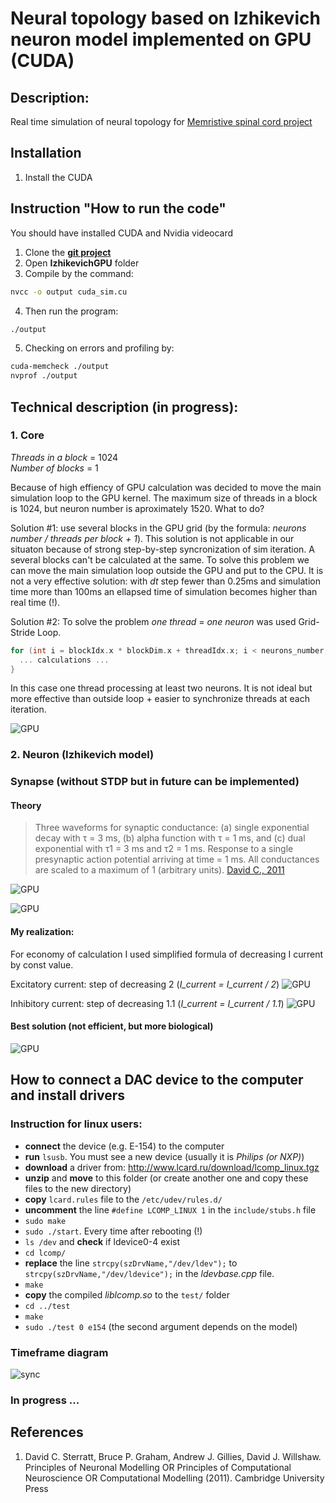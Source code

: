 # Neural topology based on Izhikevich neuron model implemented on GPU (CUDA)

## Description:
Real time simulation of neural topology for [Memristive spinal cord project](https://github.com/research-team/memristive-spinal-cord)

## Installation
1. Install the CUDA

## Instruction "How to run the code"
You should have installed CUDA and Nvidia videocard

1. Clone the **[git project](https://github.com/research-team/memristive-spinal-cord)**
2. Open **IzhikevichGPU** folder
3. Compile by the command:
```bash
nvcc -o output cuda_sim.cu
```
4. Then run the program:
```bash
./output
```
5. Checking on errors and profiling by:
```bash
cuda-memcheck ./output
nvprof ./output
```
## Technical description (in progress):

### 1. Core

*Threads in a block* = 1024  
*Number of blocks* = 1

Because of high effiency of GPU calculation was decided to move the main simulation loop to the GPU kernel. 
The maximum size of threads in a block is 1024, but neuron number is aproximately 1520. What to do?  

Solution #1: use several blocks in the GPU grid (by the formula: *neurons number / threads per block + 1*). This solution is not applicable in our situaton because of strong step-by-step syncronization of sim iteration. A several blocks can't be calculated at the same. To solve this problem we can move the main simulation loop outside the GPU and put to the CPU. It is not a very effective solution: with *dt* step fewer than 0.25ms and simulation time more than 100ms an ellapsed time of simulation becomes higher than real time (!).

Solution #2: To solve the problem *one thread* = *one neuron* was used Grid-Stride Loop.  

```c++
for (int i = blockIdx.x * blockDim.x + threadIdx.x; i < neurons_number; i += blockDim.x * gridDim.x) {
  ... calculations ...
}
```
In this case one thread processing at least two neurons. It is not ideal but more effective than outside loop + easier to synchronize threads at each iteration.

![GPU](doc/GPU.png)



### 2. Neuron (Izhikevich model)

### Synapse (without STDP but in future can be implemented)

#### Theory
>Three waveforms for synaptic conductance: (a) single exponential decay with τ = 3 ms, (b) alpha function with τ = 1 ms, and (c) dual exponential with τ1 = 3 ms and τ2 = 1 ms. Response to a single presynaptic action potential arriving at time = 1 ms. All conductances are scaled to a maximum of 1 (arbitrary units).
[David C., 2011][1]

![GPU](doc/synaptic_conductance.png)

![GPU](doc/synaptic_conductance_2.png)

#### My realization:
For economy of calculation I used simplified formula of decreasing I current by const value.


Excitatory current: step of decreasing 2 (*I_current = I_current / 2*)
![GPU](doc/syn_cond_exc.png)

Inhibitory current: step of decreasing 1.1 (*I_current = I_current / 1.1*)
![GPU](doc/syn_cond_inh.png)

#### Best solution (not efficient, but more biological)
![GPU](doc/syn_best.png)


## How to connect a DAC device to the computer and install drivers

### Instruction for linux users:

* **connect** the device (e.g. E-154) to the computer
* **run** ```lsusb```. You must see a new device (usually it is *Philips (or NXP)*)
* **download** a driver from: http://www.lcard.ru/download/lcomp_linux.tgz
* **unzip** and **move** to this folder (or create another one and copy these files to the new directory)
* **copy** ```lcard.rules``` file to the ```/etc/udev/rules.d/``` 
* **uncomment** the line ```#define LCOMP_LINUX 1``` in the ```include/stubs.h``` file
* ```sudo make```
* ```sudo ./start```. Every time after rebooting (!)
* ```ls /dev``` and **check** if ldevice0-4 exist
* ```cd lcomp/```
* **replace** the line ```strcpy(szDrvName,"/dev/ldev");``` to ```strcpy(szDrvName,"/dev/ldevice");``` in the *ldevbase.cpp* file.
* ```make```
* **copy** the compiled *liblcomp.so* to the ```test/``` folder
* ```cd ../test```
* ```make```
* ```sudo ./test 0 e154``` (the second argument depends on the model)

### Timeframe diagram

![sync](doc/sync.png)


### In progress ...


## References

[1]: https://www.amazon.com/Principles-Computational-Modelling-Neuroscience-Sterratt/dp/0521877954

1. David C. Sterratt, Bruce P. Graham, Andrew J. Gillies, David J. Willshaw. Principles of Neuronal Modelling OR Principles of Computational Neuroscience OR Computational Modelling (2011). Cambridge University Press
